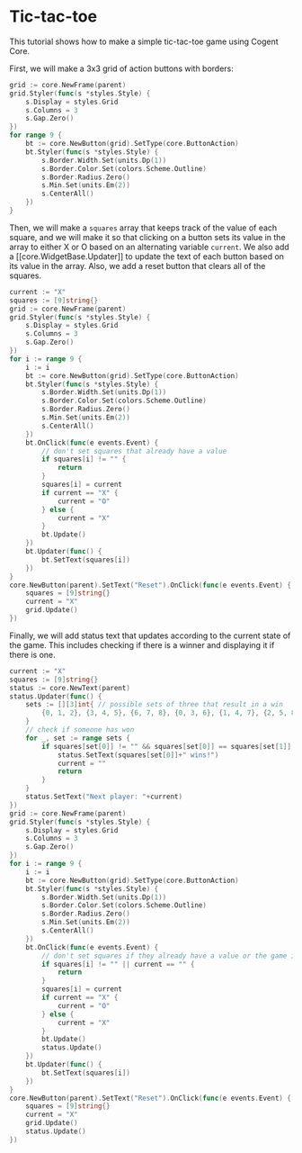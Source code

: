 # Tic-tac-toe

This tutorial shows how to make a simple tic-tac-toe game using Cogent Core.

First, we will make a 3x3 grid of action buttons with borders:

```Go
grid := core.NewFrame(parent)
grid.Styler(func(s *styles.Style) {
    s.Display = styles.Grid
    s.Columns = 3
    s.Gap.Zero()
})
for range 9 {
    bt := core.NewButton(grid).SetType(core.ButtonAction)
    bt.Styler(func(s *styles.Style) {
        s.Border.Width.Set(units.Dp(1))
        s.Border.Color.Set(colors.Scheme.Outline)
        s.Border.Radius.Zero()
        s.Min.Set(units.Em(2))
        s.CenterAll()
    })
}
```

Then, we will make a `squares` array that keeps track of the value of each square, and we will make it so that clicking on a button sets its value in the array to either X or O based on an alternating variable `current`. We also add a [[core.WidgetBase.Updater]] to update the text of each button based on its value in the array. Also, we add a reset button that clears all of the squares.

```Go
current := "X"
squares := [9]string{}
grid := core.NewFrame(parent)
grid.Styler(func(s *styles.Style) {
    s.Display = styles.Grid
    s.Columns = 3
    s.Gap.Zero()
})
for i := range 9 {
    i := i
    bt := core.NewButton(grid).SetType(core.ButtonAction)
    bt.Styler(func(s *styles.Style) {
        s.Border.Width.Set(units.Dp(1))
        s.Border.Color.Set(colors.Scheme.Outline)
        s.Border.Radius.Zero()
        s.Min.Set(units.Em(2))
        s.CenterAll()
    })
    bt.OnClick(func(e events.Event) {
        // don't set squares that already have a value
        if squares[i] != "" {
            return
        }
        squares[i] = current
        if current == "X" {
            current = "O"
        } else {
            current = "X"
        }
        bt.Update()
    })
    bt.Updater(func() {
        bt.SetText(squares[i])
    })
}
core.NewButton(parent).SetText("Reset").OnClick(func(e events.Event) {
    squares = [9]string{}
    current = "X"
    grid.Update()
})
```

Finally, we will add status text that updates according to the current state of the game. This includes checking if there is a winner and displaying it if there is one.

```Go
current := "X"
squares := [9]string{}
status := core.NewText(parent)
status.Updater(func() {
    sets := [][3]int{ // possible sets of three that result in a win
        {0, 1, 2}, {3, 4, 5}, {6, 7, 8}, {0, 3, 6}, {1, 4, 7}, {2, 5, 8}, {0, 4, 8}, {2, 4, 6},
    }
    // check if someone has won
    for _, set := range sets {
        if squares[set[0]] != "" && squares[set[0]] == squares[set[1]] && squares[set[0]] == squares[set[2]] {
            status.SetText(squares[set[0]]+" wins!")
            current = ""
            return
        }
    }
    status.SetText("Next player: "+current)
})
grid := core.NewFrame(parent)
grid.Styler(func(s *styles.Style) {
    s.Display = styles.Grid
    s.Columns = 3
    s.Gap.Zero()
})
for i := range 9 {
    i := i
    bt := core.NewButton(grid).SetType(core.ButtonAction)
    bt.Styler(func(s *styles.Style) {
        s.Border.Width.Set(units.Dp(1))
        s.Border.Color.Set(colors.Scheme.Outline)
        s.Border.Radius.Zero()
        s.Min.Set(units.Em(2))
        s.CenterAll()
    })
    bt.OnClick(func(e events.Event) {
        // don't set squares if they already have a value or the game is over
        if squares[i] != "" || current == "" {
            return
        }
        squares[i] = current
        if current == "X" {
            current = "O"
        } else {
            current = "X"
        }
        bt.Update()
        status.Update()
    })
    bt.Updater(func() {
        bt.SetText(squares[i])
    })
}
core.NewButton(parent).SetText("Reset").OnClick(func(e events.Event) {
    squares = [9]string{}
    current = "X"
    grid.Update()
    status.Update()
})
```
